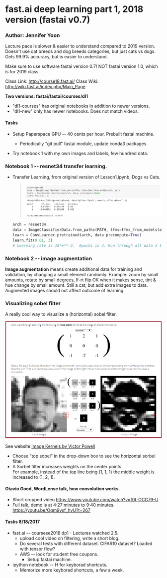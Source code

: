# fast.ai  deep learning part 1, 2018 version (fastai v0.7)

### Author: Jennifer Yoon  

Lecture pace is slower & easier to understand compared to 2019 version.
Doesn't use cat breeds and dog breeds categories, but just cats vs dogs.
Gets 99.9% accuracy, but is easier to understand.

Make sure to use software fastai version 0.7!  NOT fastai version 1.0, which is for 2019 class.

Class Link:  http://course18.fast.ai/
Class Wiki:  http://wiki.fast.ai/index.php/Main_Page

**Two versions: fastai/fastai/courses/dl1**  
  * "dl1-courses" has original notebooks in addition to newer versions.
  * "dl1-new" only has newer notebooks.  Does not match videos.

#### Tasks 

  * Setup Paperspace GPU -- 40 cents per hour.  Prebuilt fastai machine.
    * Periodically "git pull" fastai module, update conda3 packages.
    
  * Try notebook 1 with my own images and labels, few hundred data.
    
### Notebook 1 -- resnet34 transfer learning.  

  * Transfer Learning, from original version of Lesson1.ipynb, Dogs vs Cats.  
  
    >![code block](transferlearn.png)  
    
    ```python
    arch = resnet34 
    data = ImageClassifierData.from_paths(PATH, tfms=tfms_from_models(arch, sz))
    learn = ConvLearner.pretrained(arch, data precompute=True)          
    learn.fit(0.01, 3)
    # Learning rate is 10*e**-2.  Epochs is 3. Run through all data 3 times.
    ```
  ### Notebook 2 -- image augmentation  
    
  **Image augmentation** means create additional data for training and validation, by changing a small element randomly. Example:  zoom by small amounts, rotate by small degrees, lf-rt flip OK when it makes sense, tint & hue change by small amount.  Still a cat, but add extra images to data.  Augmented images should not affect outcome of learning.  
  
  ### Visualizing sobel filter  
  
  A really cool way to visualize a (horizontal) sobel filter.      
    
  ![sorbel kernel image](sorbel_kernel_demo.png)  
  
  See website [Image Kernels by Victor Powell](http://setosa.io/ev/image-kernels/)  
   - Choose "top sobel" in the drop-down box to see the horizontal sorbel filter.  
   - A Sorbel filter increases weights on the center points.  
     For example, instead of the top line being (1, 1, 1) the middle weight is increased to (1, 2, 1).


#### Otavio Good, WordLense talk, how convolution works.  

  * Short cropped video  https://www.youtube.com/watch?v=f0t-OCG79-U  
  * Full talk, demo is at 4:27 minutes to 9:40 minutes.  
    https://youtu.be/Oqm9vsf_hvU?t=267  

#### Tasks 8/18/2017  

 * fast.ai -- coursese2018 dp1 - Lectures watched 2.5.  
   - upload cool video on filtering, write a short blog.
    - Do several tests with different dataset.  CIFAR10 dataset?  Loaded with tensor flow?
    - AWS -- look for student free coupons.  
       - Setup fastai machine.
  * ipython notebook -- H for keyborad shortcuts.
      * Memorize more keyborad shortcuts, a few a week.
